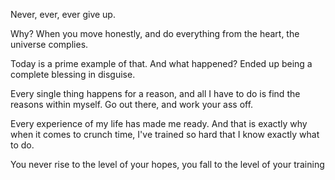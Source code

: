 Never, ever, ever give up.

Why? When you move honestly, and do everything from the heart, the universe complies.

Today is a prime example of that. And what happened? Ended up being a complete blessing in disguise.

Every single thing happens for a reason, and all I have to do is find the reasons within myself. Go out there, and work your ass off.

Every experience of my life has made me ready. And that is exactly why when it comes to crunch time, I've trained so hard that I know exactly what to do.

You never rise to the level of your hopes, you fall to the level of your training
